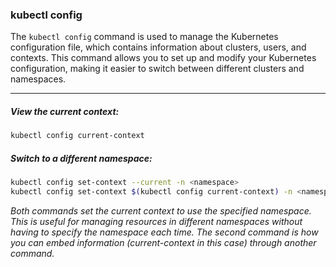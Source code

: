 ### kubectl config
The `kubectl config` command is used to manage the Kubernetes configuration file, which contains information about clusters, users, and contexts. This command allows you to set up and modify your Kubernetes configuration, making it easier to switch between different clusters and namespaces.

---

##### View the current context:
```bash
kubectl config current-context
```

##### Switch to a different namespace:
```bash
kubectl config set-context --current -n <namespace>
kubectl config set-context $(kubectl config current-context) -n <namespace>
```
_Both commands set the current context to use the specified namespace. This is useful for managing resources in different namespaces without having to specify the namespace each time. The second command is how you can embed information (current-context in this case) through another command._